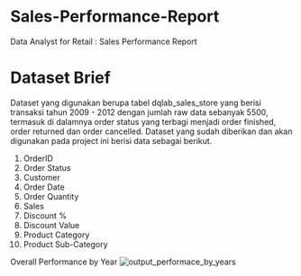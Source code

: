 # Sales-Performance-Report
Data Analyst for Retail : Sales Performance Report

# Dataset Brief
Dataset yang digunakan berupa tabel dqlab_sales_store yang berisi transaksi tahun 2009 - 2012 dengan jumlah raw data sebanyak 5500, termasuk di dalamnya order status yang terbagi menjadi order finished, order returned dan order cancelled.
Dataset yang sudah diberikan dan akan digunakan pada project ini berisi data sebagai berikut.
1.	OrderID
2.	Order Status
3.	Customer
4.	Order Date
5.	Order Quantity
6.	Sales
7.	Discount %
8.	Discount Value
9.	Product Category
10.	Product Sub-Category

Overall Performance by Year
![output_performace_by_years](https://user-images.githubusercontent.com/59629470/163820767-95358f25-c098-4f1a-9d0e-069bc923756a.png)

